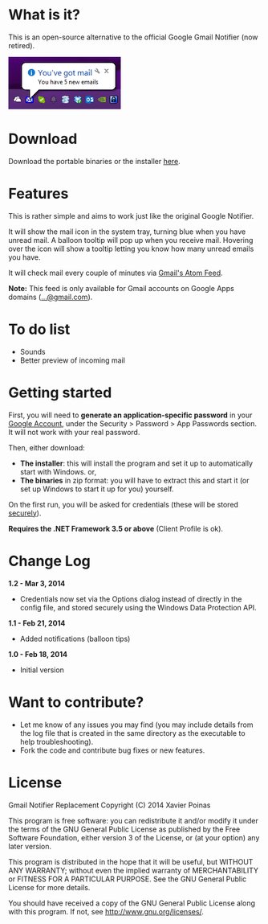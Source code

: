 What is it?
===============================

This is an open-source alternative to the official Google Gmail Notifier (now retired).

![Screenshot][3]

Download
===============================

Download the portable binaries or the installer [here][2].

Features
===============================

This is rather simple and aims to work just like the original Google Notifier.

It will show the mail icon in the system tray, turning blue when you have
unread mail. A balloon tooltip will pop up when you receive mail. Hovering over the
icon will show a tooltip letting you know how many unread emails you have.

It will check mail every couple of minutes via [Gmail's Atom Feed][1].

**Note:** This feed is only available for Gmail accounts on Google Apps domains (...@gmail.com).

To do list
===============================

 - Sounds
 - Better preview of incoming mail

Getting started
===============================

First, you will need to **generate an application-specific password** in your [Google Account][4], under the Security > Password > App Passwords section. It will not work with your real password.

Then, either download:

 - **The installer**: this will install the program and set it up to automatically start with Windows. or,
 - **The binaries** in zip format: you will have to extract this and start it (or set up Windows to start it up for you) yourself.

On the first run, you will be asked for credentials (these will be stored [securely][5]).

**Requires the .NET Framework 3.5 or above** (Client Profile is ok).

Change Log
===============================

**1.2 - Mar 3, 2014**

 - Credentials now set via the Options dialog instead of directly in the config file, and stored securely using the Windows Data Protection API.

**1.1 - Feb 21, 2014**

 - Added notifications (balloon tips)

**1.0 - Feb 18, 2014**

 - Initial version
 
Want to contribute?
===============================

 - Let me know of any issues you may find
   (you may include details from the log file that is created in the same directory as the executable to help troubleshooting).
 - Fork the code and contribute bug fixes or new features.

License
===============================

Gmail Notifier Replacement
Copyright (C) 2014 Xavier Poinas

This program is free software: you can redistribute it and/or modify
it under the terms of the GNU General Public License as published by
the Free Software Foundation, either version 3 of the License, or
(at your option) any later version.

This program is distributed in the hope that it will be useful,
but WITHOUT ANY WARRANTY; without even the implied warranty of
MERCHANTABILITY or FITNESS FOR A PARTICULAR PURPOSE. See the
GNU General Public License for more details.

You should have received a copy of the GNU General Public License
along with this program. If not, see <http://www.gnu.org/licenses/>.

 [1]: https://developers.google.com/gmail/gmail_inbox_feed
 [2]: https://github.com/xps/Gmail-Notifier-Replacement/releases
 [3]: https://github.com/xps/Gmail-Notifier-Replacement/raw/master/Screenshot.png
 [4]: https://www.google.com/settings/security
 [5]: http://msdn.microsoft.com/en-us/library/ms995355.aspx
